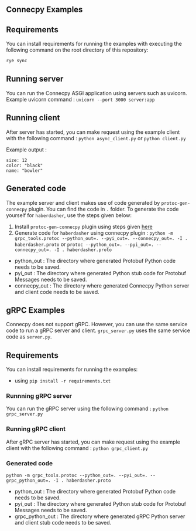 ## Connecpy Examples

## Requirements
You can install requirements for running the examples with executing the following command on the root directory of this repository:
```sh
rye sync
```

## Running server
You can run the Connecpy ASGI application using servers such as uvicorn.
Example uvicorn command : `uvicorn --port 3000 server:app`

## Running client
After server has started, you can make request using the example client with the following command :
`python async_client.py` or `python client.py`

Example output :
```
size: 12
color: "black"
name: "bowler"
```

## Generated code
The example server and client makes use of code generated by `protoc-gen-connecpy` plugin. You can find the code in `.` folder. To generate the code yourself for `haberdasher`, use the steps given below:
1. Install `protoc-gen-connecpy` plugin using steps given [here](/README.md)
2. Generate code for `haberdasher` using connecpy plugin :
`python -m grpc_tools.protoc --python_out=. --pyi_out=. --connecpy_out=. -I . haberdasher.proto`
or
`protoc --python_out=. --pyi_out=. --connecpy_out=. -I . haberdasher.proto`
  - python_out : The directory where generated Protobuf Python code needs to be saved.
  - pyi_out : The directory where generated Python stub code for Protobuf Messages needs to be saved.
  - connecpy_out : The directory where generated Connecpy Python server and client code needs to be saved.


## gRPC Examples
Connecpy does not support gRPC. However, you can use the same service code to run a gRPC server and client.
`grpc_server.py` uses the same service code as `server.py`.

## Requirements
You can install requirements for running the examples:
- using `pip install -r requirements.txt`

### Runnning gRPC server
You can run the gRPC server using the following command :
`python grpc_server.py`


### Running gRPC client
After gRPC server has started, you can make request using the example client with the following command :
`python grpc_client.py`

### Generated code
`python -m grpc_tools.protoc --python_out=. --pyi_out=. --grpc_python_out=. -I . haberdasher.proto`
  - python_out : The directory where generated Protobuf Python code needs to be saved.
  - pyi_out : The directory where generated Python stub code for Protobuf Messages needs to be saved.
  - grpc_python_out : The directory where generated gRPC Python server and client stub code needs to be saved.
